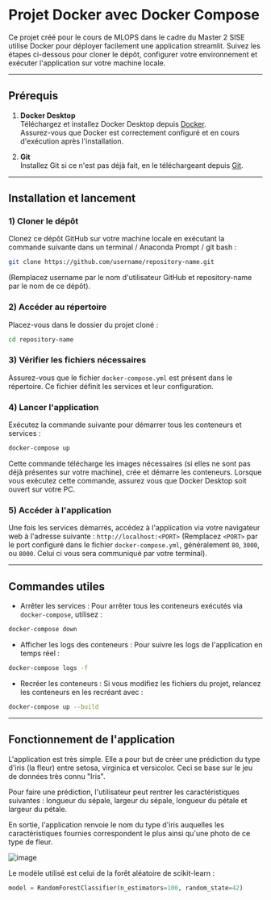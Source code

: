 # Projet Docker avec Docker Compose

Ce projet créé pour le cours de MLOPS dans le cadre du Master 2 SISE utilise Docker pour déployer facilement une application streamlit.
Suivez les étapes ci-dessous pour cloner le dépôt, configurer votre environnement et exécuter l'application sur votre machine locale.

---

## Prérequis

1. **Docker Desktop**  
   Téléchargez et installez Docker Desktop depuis [Docker](https://www.docker.com/products/docker-desktop).  
   Assurez-vous que Docker est correctement configuré et en cours d'exécution après l'installation.

2. **Git**  
   Installez Git si ce n'est pas déjà fait, en le téléchargeant depuis [Git](https://git-scm.com/).

---

## Installation et lancement

### 1) Cloner le dépôt
Clonez ce dépôt GitHub sur votre machine locale en exécutant la commande suivante dans un terminal / Anaconda Prompt / git bash :
```bash
git clone https://github.com/username/repository-name.git
```
(Remplacez username par le nom d'utilisateur GitHub et repository-name par le nom de ce dépôt).


### 2) Accéder au répertoire
Placez-vous dans le dossier du projet cloné :
```bash
cd repository-name
```


### 3) Vérifier les fichiers nécessaires
Assurez-vous que le fichier ```docker-compose.yml``` est présent dans le répertoire. Ce fichier définit les services et leur configuration.


### 4) Lancer l'application
Exécutez la commande suivante pour démarrer tous les conteneurs et services :

```bash
docker-compose up
```
Cette commande télécharge les images nécessaires (si elles ne sont pas déjà présentes sur votre machine), crée et démarre les conteneurs. Lorsque vous exécutez cette commande, assurez vous que Docker Desktop soit ouvert sur votre PC.


### 5) Accéder à l'application
Une fois les services démarrés, accédez à l'application via votre navigateur web à l'adresse suivante :
```http://localhost:<PORT>```
(Remplacez ```<PORT>``` par le port configuré dans le fichier ```docker-compose.yml```, généralement ```80```, ```3000```, ou ```8000```. Celui ci vous sera communiqué par votre terminal).

---

## Commandes utiles
* Arrêter les services :
Pour arrêter tous les conteneurs exécutés via ```docker-compose```, utilisez :
```bash
docker-compose down
```

* Afficher les logs des conteneurs :
Pour suivre les logs de l'application en temps réel :
```bash
docker-compose logs -f
```

* Recréer les conteneurs :
Si vous modifiez les fichiers du projet, relancez les conteneurs en les recréant avec :
```bash
docker-compose up --build
```

---

## Fonctionnement de l'application
L'application est très simple. Elle a pour but de créer une prédiction du type d'iris (la fleur) entre setosa, virginica et versicolor. Ceci se base sur le jeu de données très connu "Iris".

Pour faire une prédiction, l'utilisateur peut rentrer les caractéristiques suivantes : longueur du sépale, largeur du sépale, longueur du pétale et largeur du pétale.

En sortie, l'application renvoie le nom du type d'iris auquelles les caractéristiques fournies correspondent le plus ainsi qu'une photo de ce type de fleur.

![image](https://github.com/user-attachments/assets/48ca7271-2642-4064-aeec-e86816392619)


Le modèle utilisé est celui de la forêt aléatoire de scikit-learn :
```python
model = RandomForestClassifier(n_estimators=100, random_state=42)
```


